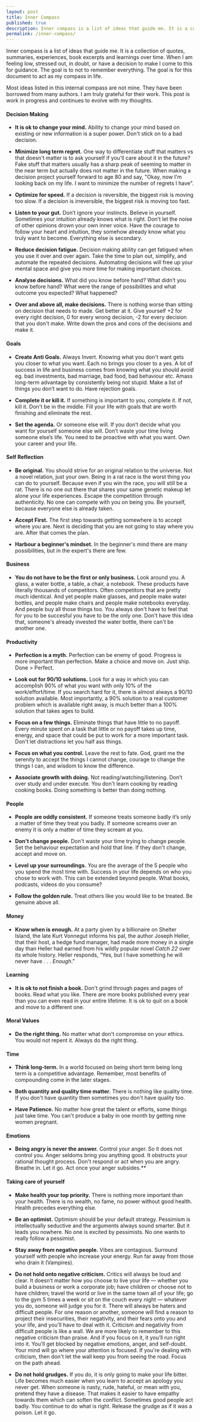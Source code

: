 ```yaml
---
layout: post
title: Inner Compass
published: true
description: Inner compass is a list of ideas that guide me. It is a collection of quotes, summaries, experiences, book excerpts and learnings over time. When I am feeling low, stressed out, in doubt, or have a decision to make I come to this for guidance. The goal is to not to remember everything. The goal is for this document to act as my compass in life. 
permalink: /inner-compass/
---
```

Inner compass is a list of ideas that guide me. It is a collection of quotes, summaries, experiences, book excerpts and learnings over time. When I am feeling low, stressed out, in doubt, or have a decision to make I come to this for guidance. The goal is to not to remember everything. The goal is for this document to act as my compass in life. 

Most ideas listed in this internal compass are not mine. They have been borrowed from many authors. I am truly grateful for their work.  This post is work in progress and continues to evolve with my thoughts.

#### **Decision Making**

- **It is ok to change your mind.** Ability to change your mind based on existing or new information is a super power. Don't stick on to a bad decision.  

- **Minimize long term regret.** One way to differentiate stuff that matters vs that doesn't matter is to ask yourself if you'll care about it in the future? Fake stuff that matters usually has a sharp peak of seeming to matter in the near term but actually does not matter in the future. When making a decision project yourself forward to age 80 and say, "Okay, now I'm looking back on my life. I want to minimize the number of regrets I have".  

- **Optimize for speed.** If a decision is reversible, the biggest risk is moving too slow. If a decision is irreversible, the biggest risk is moving too fast.

- **Listen to your gut.** Don’t ignore your instincts. Believe in yourself. Sometimes your intuition already knows what is right.  Don’t let the noise of other opinions drown your own inner voice. Have the courage to follow your heart and intuition, they somehow already know what you truly want to become. Everything else is secondary. 

- **Reduce decision fatigue.** Decision making ability can get fatigued when you use it over and over again. Take the time to plan out, simplify, and automate the repeated decisions. Automating decisions will free up your mental space and give you more time for making important choices.  

- **Analyse decisions.** What did you know before hand? What didn’t you know before hand? What were the range of possibilities and what outcome you expected? What happened? 

- **Over and above all, make decisions.** There is nothing worse than sitting on decision that needs to made. Get better at it. Give yourself +2 for every right decision, 0 for every wrong decision, -2 for every decision that you don't make. Write down the pros and cons of the decisions and make it. 

#### **Goals**

- **Create Anti Goals.** Always Invert. Knowing what you don't want gets you closer to what you want. Each no brings you closer to a yes. A lot of success in life and business comes from knowing what you should avoid eg. bad investments, bad marriage, bad food, bad behaviour etc. Amass long-term advantage by consistently being not stupid. Make a list of things you don’t want to do. Have rejection goals.

- **Complete it or kill it.** If something is important to you, complete it. If not, kill it. Don't be in the middle. Fill your life with goals that are worth finishing and eliminate the rest.

- **Set the agenda.** Or someone else will. If you don’t decide what you want for yourself someone else will. Don’t waste your time living someone else’s life. You need to be proactive with what you want. Own your career and your life. 


#### **Self Reflection**

- **Be original.** You should strive for an original relation to the universe. Not a novel relation, just your own. Being in a rat race is the worst thing you can do to yourself. Because even if you win the race, you will still be a rat. There is no one out there that shares your same genetic makeup let alone your life experiences. Escape the competition through authenticity. No one can compete with you on being you. Be yourself, because everyone else is already taken. 

- **Accept First.** The first step towards getting somewhere is to accept where you are. Next is deciding that you are not going to stay where you are. After that comes the plan.

- **Harbour a beginner's mindset.** In the beginner's mind there are many possibilities, but in the expert's there are few. 


#### **Business**

- **You do not have to be the first or only business.** Look around you. A glass, a water bottle, a table, a chair, a notebook. These products have literally thousands of competitors. Often competitors that are pretty much identical. And yet people make glasses, and people make water bottles, and people make chairs and people make notebooks everyday. And people buy all those things too. You always don't have to feel that for you to be succesful you have to be the only one. Don't have this idea that, someone's already invested the water bottle, there can't be another one.  


#### **Productivity**

- **Perfection is a myth.** Perfection can be enemy of good. Progress is more important than perfection. Make a choice and move on. Just ship. Done > Perfect.  

- **Look out for 90/10 solutions.** Look for a way in which you can accomplish 90% of what you want with only 10% of the work/effort/time. If you search hard for it, there is almost always a 90/10 solution available. Most importantly, a 90% solution to a real customer problem which is available right away, is much better than a 100% solution that takes ages to build.

- **Focus on a few things.** Eliminate things that have little to no payoff. Every minute spent on a task that little or no payoff takes up time, energy, and space that could be put to work for a more important task. Don't let distractions let you half ass things. 

- **Focus on what you control.** Leave the rest to fate. God, grant me the serenity to accept the things I cannot change, courage to change the things I can, and wisdom to know the difference. 

- **Associate growth with doing.** Not reading/watching/listening. Don’t over study and under execute. You don't learn cooking by reading cooking books. Doing something is better than doing nothing.


#### **People**

- **People are oddly consistent.** If someone treats someone badly it’s only a matter of time they treat you badly. If someone screams over an enemy it is only a matter of time they scream at you.

- **Don't change people.** Don't waste your time trying to change people. Set the behaviour expectation and hold that line. If they don't change, accept and move on.

- **Level up your surroundings.** You are the average of the 5 people who you spend the most time with. Success in your life depends on who you chose to work with. This can be extended beyond people. What books, podcasts, videos do you consume?

- **Follow the golden rule.** Treat others like you would like to be treated. Be genuine above all.


#### **Money**

- **Know when is enough.** At a party given by a billionaire on Shelter Island, the late Kurt Vonnegut informs his pal, the author Joseph Heller, that their host, a hedge fund manager, had made more money in a single day than Heller had earned from his wildly popular novel *Catch 22* over its whole history. Heller responds, “Yes, but I have something he will never have . . . *Enough*.”


#### **Learning**

- **It is ok to not finish a book.** Don't grind through pages and pages of books. Read what you like. There are more books published every year than you can even read in your entire lifetime. It is ok to quit on a book and move to a different one.  


#### **Moral Values**

- **Do the right thing.** No matter what don't compromise on your ethics. You would not repent it. Always do the right thing. 


#### **Time**

- **Think long-term.** In a world focused on being short term being long term is a competitive advantage. Remember, most benefits of compounding come in the later stages.

- **Both quantity and quality time matter.**  There is nothing like quality time. If you don't have quantity then sometimes you don't have quality too.

- **Have Patience.** No matter how great the talent or efforts, some things just take time. You can't produce a baby in one month by getting nine women pregnant.


#### **Emotions**

- **Being angry is never the answer.** Control your anger. So it does not control you. Anger seldoms bring you anything good. It obstructs your rational thought process. Don't respond or act when you are angry.  Breathe in. Let it go. Act once your anger subsides.**  


#### **Taking care of yourself**

- **Make health your top priority.** There is nothing more important than your health. There is no wealth, no fame, no power without good health. Health precedes everything else.

- **Be an optimist.** Optimism should be your default strategy. Pessimism is intellectually seductive and the arguments always sound smarter. But it leads you nowhere. No one is excited by pessimists. No one wants to really follow a pessimist.

- **Stay away from negative people.** Vibes are contagious. Surround yourself with people who increase your energy. Run far away from those who drain it (Vampires). 

- **Do not hold onto negative criticism.** Critics will always be loud and clear. It doesn’t matter how you choose to live your life — whether you build a business or work a corporate job; have children or choose not to have children; travel the world or live in the same town all of your life; go to the gym 5 times a week or sit on the couch every night — whatever you do, someone will judge you for it.  There will always be haters and difficult people. For one reason or another, someone will find a reason to project their insecurities, their negativity, and their fears onto you and your life, and you’ll have to deal with it. Criticism and negativity from difficult people is like a wall. We are more likely to remember to this negative criticism than praise. And if you focus on it, it you’ll run right into it. You’ll get blocked by negative emotions, anger, and self-doubt. Your mind will go where your attention is focused.  If you're dealing with criticism, then don't let the wall keep you from seeing the road. Focus on the path ahead.   

- **Do not hold grudges.** If you do, it is only going to make your life bitter. Life becomes much easier when you learn to accept an apology you never get. When someone is nasty, rude, hateful, or mean with you, pretend they have a disease. That makes it easier to have empathy towards them which can soften the conflict. Sometimes good people act badly. You continue to do what is right. Release the grudge as if it was a poison. Let it go.